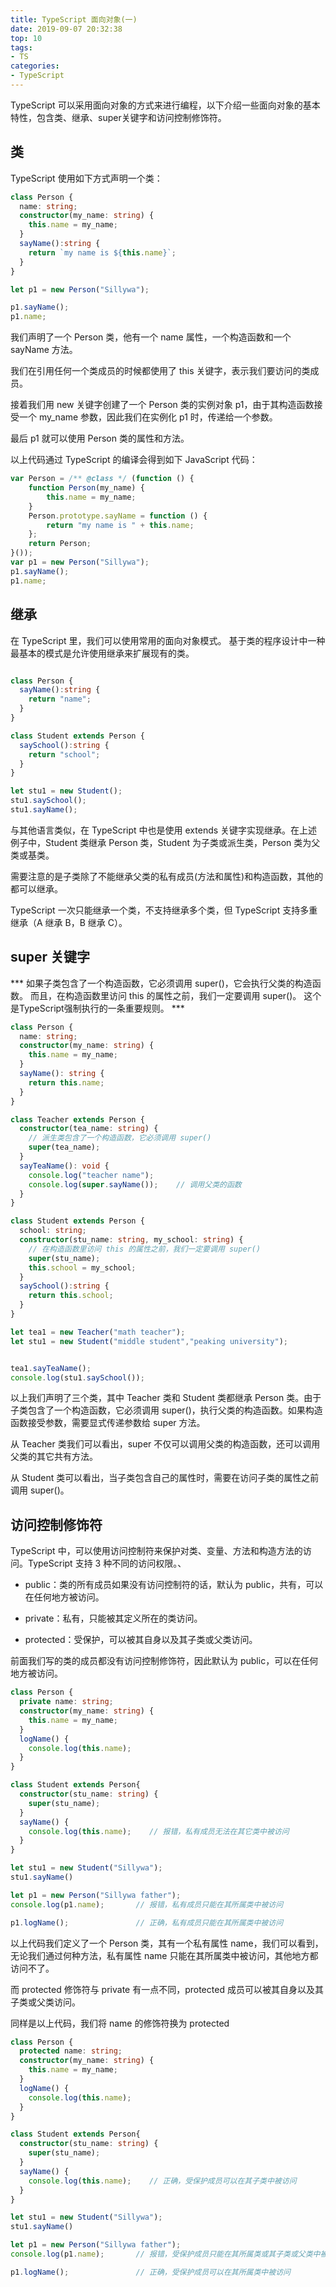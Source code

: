 ```yaml
---
title: TypeScript 面向对象(一)
date: 2019-09-07 20:32:38
top: 10
tags:
- TS
categories:
- TypeScript
---
```



TypeScript 可以采用面向对象的方式来进行编程，以下介绍一些面向对象的基本特性，包含类、继承、super关键字和访问控制修饰符。

<!-- more -->

## 类

TypeScript 使用如下方式声明一个类：

```ts
class Person {
  name: string;
  constructor(my_name: string) {
    this.name = my_name;
  }
  sayName():string {
    return `my name is ${this.name}`;
  }
}

let p1 = new Person("Sillywa");

p1.sayName();    
p1.name;  
```

我们声明了一个 Person 类，他有一个 name 属性，一个构造函数和一个 sayName 方法。

我们在引用任何一个类成员的时候都使用了 this 关键字，表示我们要访问的类成员。

接着我们用 new 关键字创建了一个 Person 类的实例对象 p1，由于其构造函数接受一个 my_name 参数，因此我们在实例化 p1 时，传递给一个参数。

最后 p1 就可以使用 Person 类的属性和方法。

以上代码通过 TypeScript 的编译会得到如下 JavaScript 代码：

```js
var Person = /** @class */ (function () {
    function Person(my_name) {
        this.name = my_name;
    }
    Person.prototype.sayName = function () {
        return "my name is " + this.name;
    };
    return Person;
}());
var p1 = new Person("Sillywa");
p1.sayName();
p1.name;
```

## 继承

在 TypeScript 里，我们可以使用常用的面向对象模式。 基于类的程序设计中一种最基本的模式是允许使用继承来扩展现有的类。

```ts

class Person {
  sayName():string {
    return "name";
  }
}

class Student extends Person {
  saySchool():string {
    return "school";
  }
}

let stu1 = new Student();
stu1.saySchool();
stu1.sayName();
```

与其他语言类似，在 TypeScript 中也是使用 extends 关键字实现继承。在上述例子中，Student 类继承 Person 类，Student 为子类或派生类，Person 类为父类或基类。

需要注意的是子类除了不能继承父类的私有成员(方法和属性)和构造函数，其他的都可以继承。

TypeScript 一次只能继承一个类，不支持继承多个类，但 TypeScript 支持多重继承（A 继承 B，B 继承 C）。

## super 关键字

*** 如果子类包含了一个构造函数，它必须调用 super()，它会执行父类的构造函数。 而且，在构造函数里访问 this 的属性之前，我们一定要调用 super()。 这个是TypeScript强制执行的一条重要规则。 ***

```ts
class Person {
  name: string;
  constructor(my_name: string) {
    this.name = my_name;
  }
  sayName(): string {
    return this.name;
  }
}

class Teacher extends Person {
  constructor(tea_name: string) {
    // 派生类包含了一个构造函数，它必须调用 super()
    super(tea_name);
  }
  sayTeaName(): void {
    console.log("teacher name");
    console.log(super.sayName());    // 调用父类的函数
  }
}

class Student extends Person {
  school: string;
  constructor(stu_name: string, my_school: string) {
    // 在构造函数里访问 this 的属性之前，我们一定要调用 super()
    super(stu_name);
    this.school = my_school;
  }
  saySchool():string {
    return this.school;
  }
}

let tea1 = new Teacher("math teacher");
let stu1 = new Student("middle student","peaking university");


tea1.sayTeaName();
console.log(stu1.saySchool());
```

以上我们声明了三个类，其中 Teacher 类和 Student 类都继承 Person 类。由于子类包含了一个构造函数，它必须调用 super()，执行父类的构造函数。如果构造函数接受参数，需要显式传递参数给 super 方法。

从 Teacher 类我们可以看出，super 不仅可以调用父类的构造函数，还可以调用父类的其它共有方法。

从 Student 类可以看出，当子类包含自己的属性时，需要在访问子类的属性之前调用 super()。

## 访问控制修饰符

TypeScript 中，可以使用访问控制符来保护对类、变量、方法和构造方法的访问。TypeScript 支持 3 种不同的访问权限。、

* public：类的所有成员如果没有访问控制符的话，默认为 public，共有，可以在任何地方被访问。

* private：私有，只能被其定义所在的类访问。

* protected：受保护，可以被其自身以及其子类或父类访问。

前面我们写的类的成员都没有访问控制修饰符，因此默认为 public，可以在任何地方被访问。

```ts
class Person {
  private name: string;
  constructor(my_name: string) {
    this.name = my_name;
  }
  logName() {
    console.log(this.name);
  }
}

class Student extends Person{
  constructor(stu_name: string) {
    super(stu_name);
  }
  sayName() {
    console.log(this.name);    // 报错，私有成员无法在其它类中被访问
  }
}

let stu1 = new Student("Sillywa");
stu1.sayName()

let p1 = new Person("Sillywa father");
console.log(p1.name);       // 报错，私有成员只能在其所属类中被访问

p1.logName();               // 正确，私有成员只能在其所属类中被访问

```

以上代码我们定义了一个 Person 类，其有一个私有属性 name，我们可以看到，无论我们通过何种方法，私有属性 name 只能在其所属类中被访问，其他地方都访问不了。

而 protected 修饰符与 private 有一点不同，protected 成员可以被其自身以及其子类或父类访问。

同样是以上代码，我们将 name 的修饰符换为 protected

```ts
class Person {
  protected name: string;
  constructor(my_name: string) {
    this.name = my_name;
  }
  logName() {
    console.log(this.name);
  }
}

class Student extends Person{
  constructor(stu_name: string) {
    super(stu_name);
  }
  sayName() {
    console.log(this.name);    // 正确，受保护成员可以在其子类中被访问
  }
}

let stu1 = new Student("Sillywa");
stu1.sayName()

let p1 = new Person("Sillywa father");
console.log(p1.name);       // 报错，受保护成员只能在其所属类或其子类或父类中被访问

p1.logName();               // 正确，受保护成员可以在其所属类中被访问
```
